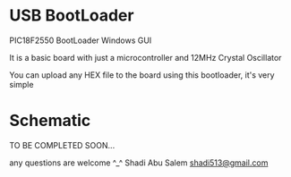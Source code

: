 # USB BootLoader
PIC18F2550 BootLoader Windows GUI

It is a basic board with just a microcontroller and 12MHz Crystal Oscillator

You can upload any HEX file to the board using this bootloader, it's very simple

# Schematic
TO BE COMPLETED SOON...


any questions are welcome ^_^
Shadi Abu Salem <shadi513@gmail.com>

